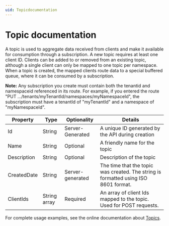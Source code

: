 ```yaml
---
uid: Topicdocumentation
---
```


# Topic documentation

A topic is used to aggregate data received from clients and make it available for consumption through a subscription. A new topic requires at least one client ID. Clients can be added to or removed from an existing topic, although a single client can only be mapped to one topic per namespace. When a topic is created, the mapped clients route data to
a special buffered queue, where it can be consumed by a subscription.

**Note:** Any subscription you create must contain both the tenantid and namespaceid referenced in its route. For example, if you entered the route \"PUT .../tenants/myTenantId/namespaces/myNamespaceId\", the subscription must have a tenantId of \"myTenantId\" and a namespace of
\"myNamespaceId\".

  | Property | Type | Optionality | Details |
  | -------- | ---- | ----------- | ------- |
  | Id | String | Server-Generated | A unique ID generated by the API during creation |
  | Name | String | Optional | A friendly name for the topic |
  | Description | String | Optional | Description of the topic |
  | CreatedDate | String | Server-generated | The time that the topic was created. The string is formatted using ISO 8601 format. |
  | ClientIds | String array | Required | An array of client Ids mapped to the topic. Used for POST requests. |

For complete usage examples, see the online documentation about [Topics](https://ocs-docs.osisoft.com/Content_Portal/Documentation/DataIngress/OMF_Ingress_Topics.html).
